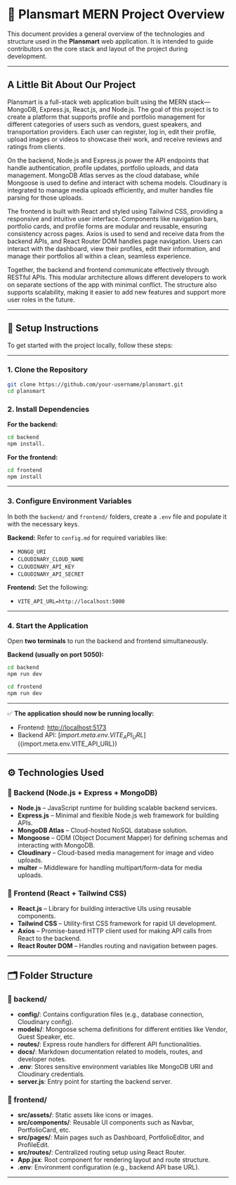 # 📘 Plansmart MERN Project Overview

This document provides a general overview of the technologies and structure used in the **Plansmart** web application. It is intended to guide contributors on the core stack and layout of the project during development.

---

## A Little Bit About Our Project

Plansmart is a full-stack web application built using the MERN stack—MongoDB, Express.js, React.js, and Node.js. The goal of this project is to create a platform that supports profile and portfolio management for different categories of users such as vendors, guest speakers, and transportation providers. Each user can register, log in, edit their profile, upload images or videos to showcase their work, and receive reviews and ratings from clients.

On the backend, Node.js and Express.js power the API endpoints that handle authentication, profile updates, portfolio uploads, and data management. MongoDB Atlas serves as the cloud database, while Mongoose is used to define and interact with schema models. Cloudinary is integrated to manage media uploads efficiently, and multer handles file parsing for those uploads.

The frontend is built with React and styled using Tailwind CSS, providing a responsive and intuitive user interface. Components like navigation bars, portfolio cards, and profile forms are modular and reusable, ensuring consistency across pages. Axios is used to send and receive data from the backend APIs, and React Router DOM handles page navigation. Users can interact with the dashboard, view their profiles, edit their information, and manage their portfolios all within a clean, seamless experience.

Together, the backend and frontend communicate effectively through RESTful APIs. This modular architecture allows different developers to work on separate sections of the app with minimal conflict. The structure also supports scalability, making it easier to add new features and support more user roles in the future.

---
## 🚀 Setup Instructions

To get started with the project locally, follow these steps:

---

### 1. **Clone the Repository**

```bash
git clone https://github.com/your-username/plansmart.git
cd plansmart
```

### 2. Install Dependencies

**For the backend:**
```bash
cd backend
npm install.
```

**For the frontend:**
```bash
cd frontend
npm install
```


---

### 3. Configure Environment Variables

In both the `backend/` and `frontend/` folders, create a `.env` file and populate it with the necessary keys.

**Backend:** Refer to `config.md` for required variables like:

- `MONGO_URI`
- `CLOUDINARY_CLOUD_NAME`
- `CLOUDINARY_API_KEY`
- `CLOUDINARY_API_SECRET`

**Frontend:** Set the following:

- `VITE_API_URL=http://localhost:5000`

---

### 4. Start the Application

Open **two terminals** to run the backend and frontend simultaneously.

**Backend (usually on port 5050):**
```bash
cd backend
npm run dev
```
```bash
cd frontend
npm run dev
```


---

✅ **The application should now be running locally:**

- Frontend: [http://localhost:5173](http://localhost:5173)  
- Backend API: [${import.meta.env.VITE_API_URL}](${import.meta.env.VITE_API_URL})


---

## ⚙️ Technologies Used

### 🔧 Backend (Node.js + Express + MongoDB)

- **Node.js** – JavaScript runtime for building scalable backend services.  
- **Express.js** – Minimal and flexible Node.js web framework for building APIs.  
- **MongoDB Atlas** – Cloud-hosted NoSQL database solution.  
- **Mongoose** – ODM (Object Document Mapper) for defining schemas and interacting with MongoDB.  
- **Cloudinary** – Cloud-based media management for image and video uploads.  
- **multer** – Middleware for handling multipart/form-data for media uploads.  

### 🎨 Frontend (React + Tailwind CSS)

- **React.js** – Library for building interactive UIs using reusable components.  
- **Tailwind CSS** – Utility-first CSS framework for rapid UI development.  
- **Axios** – Promise-based HTTP client used for making API calls from React to the backend.  
- **React Router DOM** – Handles routing and navigation between pages.  

---

## 🗂 Folder Structure

### 📁 backend/

- **config/**: Contains configuration files (e.g., database connection, Cloudinary config).  
- **models/**: Mongoose schema definitions for different entities like Vendor, Guest Speaker, etc.  
- **routes/**: Express route handlers for different API functionalities.  
- **docs/**: Markdown documentation related to models, routes, and developer notes.  
- **.env**: Stores sensitive environment variables like MongoDB URI and Cloudinary credentials.  
- **server.js**: Entry point for starting the backend server.  

### 📁 frontend/

- **src/assets/**: Static assets like icons or images.  
- **src/components/**: Reusable UI components such as Navbar, PortfolioCard, etc.  
- **src/pages/**: Main pages such as Dashboard, PortfolioEditor, and ProfileEdit.  
- **src/routes/**: Centralized routing setup using React Router.  
- **App.jsx**: Root component for rendering layout and route structure.  
- **.env**: Environment configuration (e.g., backend API base URL).  

---
